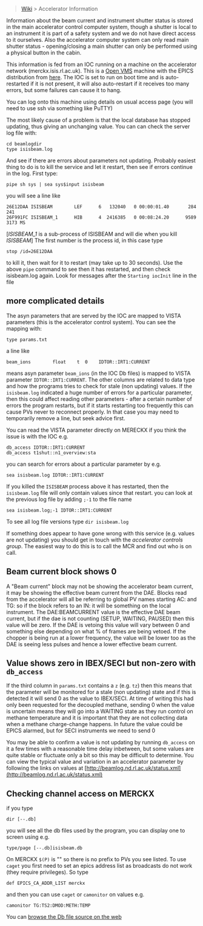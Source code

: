 > [Wiki](Home) > Accelerator Information

Information about the beam current and instrument shutter status is stored in the main accelerator control computer system, though a shutter is local to an instrument it is part of a safety system and we do not have direct access to it ourselves. Also the accelerator computer system can only read main shutter status - opening/closing a main shutter can only be performed using a physical button in the cabin. 

This information is fed from an IOC running on a machine on the accelerator network (merckx.isis.rl.ac.uk). This is a [Open VMS](https://en.wikipedia.org/wiki/OpenVMS) machine with the EPICS distribution from [here](https://github.com/FreddieAkeroyd/EPICS-VMS). The IOC is set to run on boot time and is auto-restarted if it is not present, it will also auto-restart if it receives too many errors, but some failures can cause it to hang.

You can log onto this machine using details on usual access page (you will need to use ssh via something like PuTTY)

The most likely cause of a problem is that the local database has stopped updating, thus giving an unchanging value. You can can check the server log file with: 
```
cd beamlogdir
type isisbeam.log
```
And see if there are errors about parameters not updating. Probably easiest thing to do is to kill the service and let it restart, then see if errors continue in the log. First type:
```
pipe sh sys | sea sys$input isisbeam
```
you will see a line like
```
26E12DAA ISISBEAM        LEF      6   132040   0 00:00:01.40       284    241
26F991FC ISISBEAM_1      HIB      4  2416385   0 00:08:24.20      9589   3173 MS
```
[_ISISBEAM_1_ is a sub-process of ISISBEAM and will die when you kill _ISISBEAM_]
The first number is the process id, in this case type
```
stop /id=26E12DAA
```
to kill it, then wait for it to restart (may take up to 30 seconds). Use the above `pipe` command to see then it has restarted, and then check isisbeam.log again. Look for messages after the `Starting iocInit` line in the file  

## more complicated details

The asyn parameters that are served by the IOC are mapped to VISTA parameters (this is the accelerator control system). You can see the mapping with:  
```
type params.txt
```
a line like
```
beam_ions        float    t  0    IDTOR::IRT1:CURRENT
```
means asyn parameter `beam_ions` (in the IOC Db files) is mapped to VISTA parameter `IDTOR::IRT1:CURRENT`. The other columns are related to data type and how the programs tries to check for stale (non updating) values. If the `isisbeam.log` indicated a huge number of errors for a particular parameter, then this could affect reading other parameters - after a certain number of errors the program restarts, but if it starts restarting too frequently this can cause PVs never to reconnect properly. In that case you may need to temporarily remove a line, but seek advice first. 

You can read the VISTA parameter directly on MERECKX if you think the issue is with the IOC e.g.
```
db_access IDTOR::IRT1:CURRENT
db_access t1shut::n1_overview:sta
```
you can search for errors about a particular parameter by e.g.
```
sea isisbeam.log IDTOR::IRT1:CURRENT
```
If you killed the `ISISBEAM` process above it has restarted, then the `isisbeam.log` file will only contain values since that restart. you can look at the previous log file by adding `;-1` to the file name
```
sea isisbeam.log;-1 IDTOR::IRT1:CURRENT
```
To see all log file versions type `dir isisbeam.log`

If something does appear to have gone wrong with this service (e.g. values are not updating) you should get in touch with the _accelerator controls group_. The easiest way to do this is to call the MCR and find out who is on call.

## Beam current block shows 0

A "Beam current" block may not be showing the accelerator beam current, it may be showing the effective beam current from the DAE. Blocks read from the accelerator will all be referring to global PV names starting AC: and TG: so if the block refers to an IN: it will be something on the local instrument. The DAE:BEAMCURRENT value is the effective DAE beam current, but if the dae is not counting (SETUP, WAITING, PAUSED) then this value will be zero. If the DAE is vetoing this value will vary between 0 and something else depending on what % of frames are being vetoed. If the chopper is being run at a lower frequency, the value will be lower too as the DAE is seeing less pulses and hence a lower effective beam current.    

## Value shows zero in IBEX/SECI but non-zero with `db_access`

If the third column in `params.txt` contains a `z` (e.g. `tz`) then this means that the parameter will be monitored for a stale (non updating) state and if this is detected it will send 0 as the value to IBEX/SECI. At time of writing this had only been requested for the decoupled methane, sending 0 when the value is uncertain means they will go into a WAITING state as they run control on methane temperature and it is important that they are not collecting data when a methane charge-change happens. In future the value could be EPICS alarmed, but for SECI instruments we need to send 0

You may be able to confirm a value is not updating by running `db_access` on it a few times with a reasonable time delay inbetween, but some values are quite stable or fluctuate only a bit so this may be difficult to determine. You can view the typical value and variation in an accelerator parameter by following the links on values at [http://beamlog.nd.rl.ac.uk/status.xml](http://beamlog.nd.rl.ac.uk/status.xml) 

## Checking channel access on MERCKX
if you type
```
dir [--.db]
```
you will see all the db files used by the program, you can display one to screen using e.g.
```
type/page [--.db]isisbeam.db
```
On MERCKX `$(P)` is "" so there is no prefix to PVs you see listed. To use `caget` you first need to set an epics address list as broadcasts do not work (they require privileges). So type
```
def EPICS_CA_ADDR_LIST merckx
```
and then you can use `caget` or `camonitor` on values e.g.
```
camonitor TG:TS2:DMOD:METH:TEMP
```
You can [browse the Db file source on the web](https://github.com/FreddieAkeroyd/EPICS-VMS/tree/master/ioc/ISISBEAM/isisbeamApp/Db)
  

 